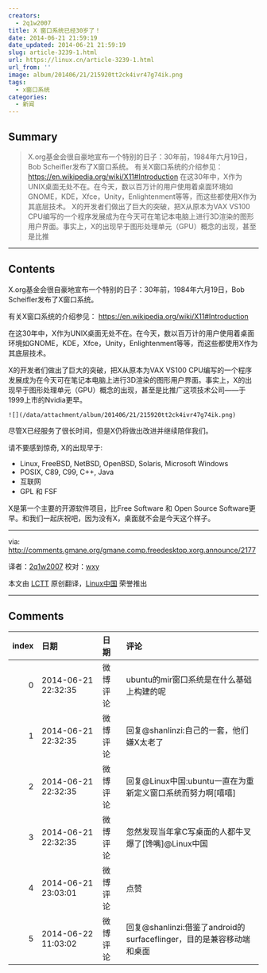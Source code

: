 ```yaml
---
creators:
  - 2q1w2007
title: X 窗口系统已经30岁了！
date: 2014-06-21 21:59:19
date_updated: 2014-06-21 21:59:19
slug: article-3239-1.html
url: https://linux.cn/article-3239-1.html
url_from: ''
image: album/201406/21/215920tt2ck4ivr47g74ik.png
tags:
  - x窗口系统
categories:
  - 新闻
---
```


## Summary

> X.org基金会很自豪地宣布一个特别的日子：30年前，1984年六月19日，Bob Scheifler发布了X窗口系统。 有关X窗口系统的介绍参见： https://en.wikipedia.org/wiki/X11#Introduction 在这30年中，X作为UNIX桌面无处不在。在今天，数以百万计的用户使用着桌面环境如GNOME，KDE，Xfce，Unity，Enlightenment等等，而这些都使用X作为其底层技术。 X的开发者们做出了巨大的突破，把X从原本为VAX VS100 CPU编写的一个程序发展成为在今天可在笔记本电脑上进行3D渲染的图形用户界面。事实上，X的出现早于图形处理单元（GPU）概念的出现，甚至是比推

***

<!-- more -->

## Contents

X.org基金会很自豪地宣布一个特别的日子：30年前，1984年六月19日，Bob Scheifler发布了X窗口系统。

有关X窗口系统的介绍参见： <https://en.wikipedia.org/wiki/X11#Introduction>

在这30年中，X作为UNIX桌面无处不在。在今天，数以百万计的用户使用着桌面环境如GNOME，KDE，Xfce，Unity，Enlightenment等等，而这些都使用X作为其底层技术。

X的开发者们做出了巨大的突破，把X从原本为VAX VS100 CPU编写的一个程序发展成为在今天可在笔记本电脑上进行3D渲染的图形用户界面。事实上，X的出现早于图形处理单元（GPU）概念的出现，甚至是比推广这项技术公司——于1999上市的Nvidia更早。

`![](/data/attachment/album/201406/21/215920tt2ck4ivr47g74ik.png)`

尽管X已经服务了很长时间，但是X仍将做出改进并继续陪伴我们。

请不要感到惊奇, X的出现早于:

* Linux, FreeBSD, NetBSD, OpenBSD, Solaris, Microsoft Windows
* POSIX, C89, C99, C++, Java
* 互联网
* GPL 和 FSF

X是第一个主要的开源软件项目，比Free Software 和 Open Source Software更早。和我们一起庆祝吧，因为没有X，桌面就不会是今天这个样子。

 

---

via: <http://comments.gmane.org/gmane.comp.freedesktop.xorg.announce/2177>

译者：[2q1w2007](https://github.com/2q1w2007) 校对：[wxy](https://github.com/wxy)

本文由 [LCTT](https://github.com/LCTT/TranslateProject) 原创翻译，[Linux中国](https://linux.cn/) 荣誉推出

***

## Comments

|   index | 日期                | 日期     | 评论                                                                 |
|--------:|:--------------------|:---------|:---------------------------------------------------------------------|
|       0 | 2014-06-21 22:32:35 | 微博评论 | ubuntu的mir窗口系统是在什么基础上构建的呢                            |
|       1 | 2014-06-21 22:32:35 | 微博评论 | 回复@shanlinzi:自己的一套，他们嫌X太老了                             |
|       2 | 2014-06-21 22:32:35 | 微博评论 | 回复@Linux中国:ubuntu一直在为重新定义窗口系统而努力啊[嘻嘻]          |
|       3 | 2014-06-21 22:32:35 | 微博评论 | 忽然发现当年拿C写桌面的人都牛叉爆了[馋嘴]@Linux中国                  |
|       4 | 2014-06-21 23:03:01 | 微博评论 | 点赞                                                                 |
|       5 | 2014-06-22 11:03:02 | 微博评论 | 回复@shanlinzi:借鉴了android的surfaceflinger，目的是兼容移动端和桌面 |
